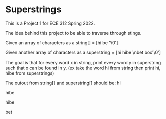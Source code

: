 # Superstrings
This is a Project 1 for ECE 312 Spring 2022. 

The idea behind this project to be able to traverse through stings.

Given an array of characters as a string[] = [hi be '\0']

Given another array of characters as a superstring = [hi hibe \nbet box'\0']

The goal is that for every word x in string, print every word y in superstring such that x can be found in y. 
(ex take the word hi from string then print hi, hibe from superstrings)

The outout from string[] and superstring[] should be:
hi

hibe

hibe

bet

